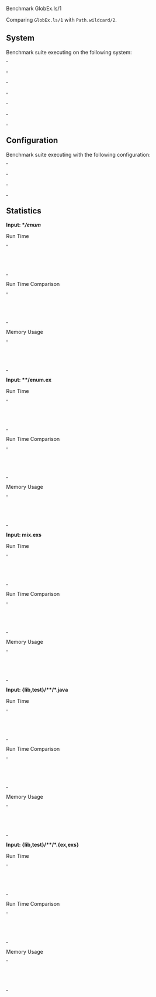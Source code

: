 Benchmark GlobEx.ls/1

Comparing `GlobEx.ls/1` with `Path.wildcard/2`.


## System

Benchmark suite executing on the following system:

<table style="width: 1%">
  <tr>
    <th style="width: 1%; white-space: nowrap">Operating System</th>
    <td>macOS</td>
  </tr><tr>
    <th style="white-space: nowrap">CPU Information</th>
    <td style="white-space: nowrap">Apple M1</td>
  </tr><tr>
    <th style="white-space: nowrap">Number of Available Cores</th>
    <td style="white-space: nowrap">8</td>
  </tr><tr>
    <th style="white-space: nowrap">Available Memory</th>
    <td style="white-space: nowrap">16 GB</td>
  </tr><tr>
    <th style="white-space: nowrap">Elixir Version</th>
    <td style="white-space: nowrap">1.14.4</td>
  </tr><tr>
    <th style="white-space: nowrap">Erlang Version</th>
    <td style="white-space: nowrap">25.3</td>
  </tr>
</table>

## Configuration

Benchmark suite executing with the following configuration:

<table style="width: 1%">
  <tr>
    <th style="width: 1%">:time</th>
    <td style="white-space: nowrap">10 s</td>
  </tr><tr>
    <th>:parallel</th>
    <td style="white-space: nowrap">1</td>
  </tr><tr>
    <th>:warmup</th>
    <td style="white-space: nowrap">2 s</td>
  </tr>
</table>

## Statistics



__Input: **/enum*__

Run Time

<table style="width: 1%">
  <tr>
    <th>Name</th>
    <th style="text-align: right">IPS</th>
    <th style="text-align: right">Average</th>
    <th style="text-align: right">Devitation</th>
    <th style="text-align: right">Median</th>
    <th style="text-align: right">99th&nbsp;%</th>
  </tr>

  <tr>
    <td style="white-space: nowrap">GlobEx.ls/1</td>
    <td style="white-space: nowrap; text-align: right">286.23</td>
    <td style="white-space: nowrap; text-align: right">3.49 ms</td>
    <td style="white-space: nowrap; text-align: right">&plusmn;22.45%</td>
    <td style="white-space: nowrap; text-align: right">3.52 ms</td>
    <td style="white-space: nowrap; text-align: right">5.19 ms</td>
  </tr>

  <tr>
    <td style="white-space: nowrap">Path.wildcard/2</td>
    <td style="white-space: nowrap; text-align: right">277.73</td>
    <td style="white-space: nowrap; text-align: right">3.60 ms</td>
    <td style="white-space: nowrap; text-align: right">&plusmn;18.91%</td>
    <td style="white-space: nowrap; text-align: right">3.55 ms</td>
    <td style="white-space: nowrap; text-align: right">5.25 ms</td>
  </tr>

</table>


Run Time Comparison

<table style="width: 1%">
  <tr>
    <th>Name</th>
    <th style="text-align: right">IPS</th>
    <th style="text-align: right">Slower</th>
  <tr>
    <td style="white-space: nowrap">GlobEx.ls/1</td>
    <td style="white-space: nowrap;text-align: right">286.23</td>
    <td>&nbsp;</td>
  </tr>

  <tr>
    <td style="white-space: nowrap">Path.wildcard/2</td>
    <td style="white-space: nowrap; text-align: right">277.73</td>
    <td style="white-space: nowrap; text-align: right">1.03x</td>
  </tr>

</table>



Memory Usage

<table style="width: 1%">
  <tr>
    <th>Name</th>
    <th style="text-align: right">Average</th>
    <th style="text-align: right">Factor</th>
  </tr>
  <tr>
    <td style="white-space: nowrap">GlobEx.ls/1</td>
    <td style="white-space: nowrap">316.23 KB</td>
    <td>&nbsp;</td>
  </tr>
    <tr>
    <td style="white-space: nowrap">Path.wildcard/2</td>
    <td style="white-space: nowrap">511.40 KB</td>
    <td>1.62x</td>
  </tr>
</table>



__Input: **/enum.ex__

Run Time

<table style="width: 1%">
  <tr>
    <th>Name</th>
    <th style="text-align: right">IPS</th>
    <th style="text-align: right">Average</th>
    <th style="text-align: right">Devitation</th>
    <th style="text-align: right">Median</th>
    <th style="text-align: right">99th&nbsp;%</th>
  </tr>

  <tr>
    <td style="white-space: nowrap">GlobEx.ls/1</td>
    <td style="white-space: nowrap; text-align: right">288.16</td>
    <td style="white-space: nowrap; text-align: right">3.47 ms</td>
    <td style="white-space: nowrap; text-align: right">&plusmn;23.09%</td>
    <td style="white-space: nowrap; text-align: right">3.49 ms</td>
    <td style="white-space: nowrap; text-align: right">5.21 ms</td>
  </tr>

  <tr>
    <td style="white-space: nowrap">Path.wildcard/2</td>
    <td style="white-space: nowrap; text-align: right">264.69</td>
    <td style="white-space: nowrap; text-align: right">3.78 ms</td>
    <td style="white-space: nowrap; text-align: right">&plusmn;84.48%</td>
    <td style="white-space: nowrap; text-align: right">3.59 ms</td>
    <td style="white-space: nowrap; text-align: right">5.82 ms</td>
  </tr>

</table>


Run Time Comparison

<table style="width: 1%">
  <tr>
    <th>Name</th>
    <th style="text-align: right">IPS</th>
    <th style="text-align: right">Slower</th>
  <tr>
    <td style="white-space: nowrap">GlobEx.ls/1</td>
    <td style="white-space: nowrap;text-align: right">288.16</td>
    <td>&nbsp;</td>
  </tr>

  <tr>
    <td style="white-space: nowrap">Path.wildcard/2</td>
    <td style="white-space: nowrap; text-align: right">264.69</td>
    <td style="white-space: nowrap; text-align: right">1.09x</td>
  </tr>

</table>



Memory Usage

<table style="width: 1%">
  <tr>
    <th>Name</th>
    <th style="text-align: right">Average</th>
    <th style="text-align: right">Factor</th>
  </tr>
  <tr>
    <td style="white-space: nowrap">GlobEx.ls/1</td>
    <td style="white-space: nowrap">326.59 KB</td>
    <td>&nbsp;</td>
  </tr>
    <tr>
    <td style="white-space: nowrap">Path.wildcard/2</td>
    <td style="white-space: nowrap">509.73 KB</td>
    <td>1.56x</td>
  </tr>
</table>



__Input: mix.exs__

Run Time

<table style="width: 1%">
  <tr>
    <th>Name</th>
    <th style="text-align: right">IPS</th>
    <th style="text-align: right">Average</th>
    <th style="text-align: right">Devitation</th>
    <th style="text-align: right">Median</th>
    <th style="text-align: right">99th&nbsp;%</th>
  </tr>

  <tr>
    <td style="white-space: nowrap">Path.wildcard/2</td>
    <td style="white-space: nowrap; text-align: right">105.51 K</td>
    <td style="white-space: nowrap; text-align: right">9.48 &micro;s</td>
    <td style="white-space: nowrap; text-align: right">&plusmn;135.10%</td>
    <td style="white-space: nowrap; text-align: right">6.33 &micro;s</td>
    <td style="white-space: nowrap; text-align: right">42.46 &micro;s</td>
  </tr>

  <tr>
    <td style="white-space: nowrap">GlobEx.ls/1</td>
    <td style="white-space: nowrap; text-align: right">66.31 K</td>
    <td style="white-space: nowrap; text-align: right">15.08 &micro;s</td>
    <td style="white-space: nowrap; text-align: right">&plusmn;106.29%</td>
    <td style="white-space: nowrap; text-align: right">7.67 &micro;s</td>
    <td style="white-space: nowrap; text-align: right">60.75 &micro;s</td>
  </tr>

</table>


Run Time Comparison

<table style="width: 1%">
  <tr>
    <th>Name</th>
    <th style="text-align: right">IPS</th>
    <th style="text-align: right">Slower</th>
  <tr>
    <td style="white-space: nowrap">Path.wildcard/2</td>
    <td style="white-space: nowrap;text-align: right">105.51 K</td>
    <td>&nbsp;</td>
  </tr>

  <tr>
    <td style="white-space: nowrap">GlobEx.ls/1</td>
    <td style="white-space: nowrap; text-align: right">66.31 K</td>
    <td style="white-space: nowrap; text-align: right">1.59x</td>
  </tr>

</table>



Memory Usage

<table style="width: 1%">
  <tr>
    <th>Name</th>
    <th style="text-align: right">Average</th>
    <th style="text-align: right">Factor</th>
  </tr>
  <tr>
    <td style="white-space: nowrap">Path.wildcard/2</td>
    <td style="white-space: nowrap">2.11 KB</td>
    <td>&nbsp;</td>
  </tr>
    <tr>
    <td style="white-space: nowrap">GlobEx.ls/1</td>
    <td style="white-space: nowrap">1.25 KB</td>
    <td>0.59x</td>
  </tr>
</table>



__Input: {lib,test}/**/*.java__

Run Time

<table style="width: 1%">
  <tr>
    <th>Name</th>
    <th style="text-align: right">IPS</th>
    <th style="text-align: right">Average</th>
    <th style="text-align: right">Devitation</th>
    <th style="text-align: right">Median</th>
    <th style="text-align: right">99th&nbsp;%</th>
  </tr>

  <tr>
    <td style="white-space: nowrap">GlobEx.ls/1</td>
    <td style="white-space: nowrap; text-align: right">290.52</td>
    <td style="white-space: nowrap; text-align: right">3.44 ms</td>
    <td style="white-space: nowrap; text-align: right">&plusmn;25.49%</td>
    <td style="white-space: nowrap; text-align: right">3.46 ms</td>
    <td style="white-space: nowrap; text-align: right">5.32 ms</td>
  </tr>

  <tr>
    <td style="white-space: nowrap">Path.wildcard/2</td>
    <td style="white-space: nowrap; text-align: right">95.26</td>
    <td style="white-space: nowrap; text-align: right">10.50 ms</td>
    <td style="white-space: nowrap; text-align: right">&plusmn;2.96%</td>
    <td style="white-space: nowrap; text-align: right">10.48 ms</td>
    <td style="white-space: nowrap; text-align: right">11.58 ms</td>
  </tr>

</table>


Run Time Comparison

<table style="width: 1%">
  <tr>
    <th>Name</th>
    <th style="text-align: right">IPS</th>
    <th style="text-align: right">Slower</th>
  <tr>
    <td style="white-space: nowrap">GlobEx.ls/1</td>
    <td style="white-space: nowrap;text-align: right">290.52</td>
    <td>&nbsp;</td>
  </tr>

  <tr>
    <td style="white-space: nowrap">Path.wildcard/2</td>
    <td style="white-space: nowrap; text-align: right">95.26</td>
    <td style="white-space: nowrap; text-align: right">3.05x</td>
  </tr>

</table>



Memory Usage

<table style="width: 1%">
  <tr>
    <th>Name</th>
    <th style="text-align: right">Average</th>
    <th style="text-align: right">Factor</th>
  </tr>
  <tr>
    <td style="white-space: nowrap">GlobEx.ls/1</td>
    <td style="white-space: nowrap">390.42 KB</td>
    <td>&nbsp;</td>
  </tr>
    <tr>
    <td style="white-space: nowrap">Path.wildcard/2</td>
    <td style="white-space: nowrap">512.29 KB</td>
    <td>1.31x</td>
  </tr>
</table>



__Input: {lib,test}/**/*.{ex,exs}__

Run Time

<table style="width: 1%">
  <tr>
    <th>Name</th>
    <th style="text-align: right">IPS</th>
    <th style="text-align: right">Average</th>
    <th style="text-align: right">Devitation</th>
    <th style="text-align: right">Median</th>
    <th style="text-align: right">99th&nbsp;%</th>
  </tr>

  <tr>
    <td style="white-space: nowrap">GlobEx.ls/1</td>
    <td style="white-space: nowrap; text-align: right">264.42</td>
    <td style="white-space: nowrap; text-align: right">3.78 ms</td>
    <td style="white-space: nowrap; text-align: right">&plusmn;30.58%</td>
    <td style="white-space: nowrap; text-align: right">3.78 ms</td>
    <td style="white-space: nowrap; text-align: right">5.53 ms</td>
  </tr>

  <tr>
    <td style="white-space: nowrap">Path.wildcard/2</td>
    <td style="white-space: nowrap; text-align: right">93.95</td>
    <td style="white-space: nowrap; text-align: right">10.64 ms</td>
    <td style="white-space: nowrap; text-align: right">&plusmn;13.74%</td>
    <td style="white-space: nowrap; text-align: right">10.56 ms</td>
    <td style="white-space: nowrap; text-align: right">11.85 ms</td>
  </tr>

</table>


Run Time Comparison

<table style="width: 1%">
  <tr>
    <th>Name</th>
    <th style="text-align: right">IPS</th>
    <th style="text-align: right">Slower</th>
  <tr>
    <td style="white-space: nowrap">GlobEx.ls/1</td>
    <td style="white-space: nowrap;text-align: right">264.42</td>
    <td>&nbsp;</td>
  </tr>

  <tr>
    <td style="white-space: nowrap">Path.wildcard/2</td>
    <td style="white-space: nowrap; text-align: right">93.95</td>
    <td style="white-space: nowrap; text-align: right">2.81x</td>
  </tr>

</table>



Memory Usage

<table style="width: 1%">
  <tr>
    <th>Name</th>
    <th style="text-align: right">Average</th>
    <th style="text-align: right">Factor</th>
  </tr>
  <tr>
    <td style="white-space: nowrap">GlobEx.ls/1</td>
    <td style="white-space: nowrap">478.94 KB</td>
    <td>&nbsp;</td>
  </tr>
    <tr>
    <td style="white-space: nowrap">Path.wildcard/2</td>
    <td style="white-space: nowrap">583.53 KB</td>
    <td>1.22x</td>
  </tr>
</table>